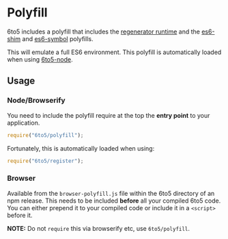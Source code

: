 # Polyfill

6to5 includes a polyfill that includes the
[regenerator runtime](https://github.com/facebook/regenerator/blob/master/runtime.js) and the
[es6-shim](https://github.com/paulmillr/es6-shim) and
[es6-symbol](https://github.com/medikoo/es6-symbol) polyfills.

This will emulate a full ES6 environment. This polyfill is automatically loaded
when using [6to5-node](usage.md#node).

## Usage

### Node/Browserify

You need to include the polyfill require at the top the **entry point** to your
application.

```javascript
require("6to5/polyfill");
```

Fortunately, this is automatically loaded when using:

```javascript
require("6to5/register");
```

### Browser

Available from the `browser-polyfill.js` file within the 6to5 directory of an
npm release. This needs to be included **before** all your compiled 6to5 code.
You can either prepend it to your compiled code or include it in a `<script>`
before it.

**NOTE:** Do not `require` this via browserify etc, use `6to5/polyfill`.
